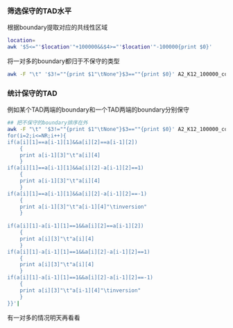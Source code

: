 ### 筛选保守的TAD水平

根据boundary提取对应的共线性区域

```bash
location=
awk '$5<="'$location'"+100000&&$4>="'$location'"-100000{print $0}'
```

将一对多的boundary都归于不保守的类型

```bash
awk -F "\t" '$3!=""{print $1"\tNone"}$3==""{print $0}' A2_K12_100000_conserve.txt 
```



### 统计保守的TAD

例如某个TAD两端的boundary和一个TAD两端的boundary分别保守

```bash
## 把不保守的boundary排序在外
awk -F "\t" '$3!=""{print $1"\tNone"}$3==""{print $0}' A2_K12_100000_conserve.txt | awk '$2!="None"{split($1,a,"_");split($2,b,"_");print a[6],b[6],$0}' OFS="\t"|sort -k1,1n|awk '{a[NR][1]=$1;a[NR][2]=$2;a[NR][3]=$3;a[NR][4]=$4}END{
for(i=2;i<=NR;i++){
if(a[i][1]==a[i-1][1]&&a[i][2]==a[i-1][2])
	{
	print a[i-1][3]"\t"a[i][4]
	}
if(a[i][1]==a[i-1][1]&&a[i][2]-a[i-1][2]==1)
	{
	print a[i-1][3]"\t"a[i][4]
	}
if(a[i][1]==a[i-1][1]&&a[i][2]-a[i-1][2]==-1)
	{
	print a[i-1][3]"\t"a[i-1][4]"\tinversion"
	}
	
if(a[i][1]-a[i-1][1]==1&&a[i][2]==a[i-1][2])
	{
	print a[i][3]"\t"a[i][4]
	}
if(a[i][1]-a[i-1][1]==1&&a[i][2]-a[i-1][2]==1)
	{
	print a[i][3]"\t"a[i][4]
	}
if(a[i][1]-a[i-1][1]==1&&a[i][2]-a[i-1][2]==-1)
	{
	print a[i][3]"\t"a[i-1][4]"\tinversion"
	}	
}}'|
```



有一对多的情况明天再看看

